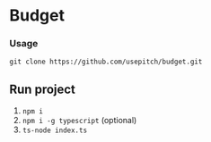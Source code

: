 # Budget

### Usage
`git clone https://github.com/usepitch/budget.git`

## Run project
1. `npm i`
2. `npm i -g typescript` (optional)
2. `ts-node index.ts`